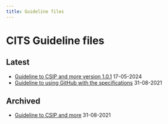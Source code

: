 ```yaml
---
title: Guideline files
---
```

CITS Guideline files
=================

Latest
------
- [Guideline to CSIP and more version 1.0.1](./Guideline_IP_and_more_v1_0_1.pdf) 17-05-2024
- [Guideline to using GitHub with the specifications](./Guideline_using_GitHub_in_eArchivingBB_v1_0_0.pdf) 31-08-2021

Archived
------
- [Guideline to CSIP and more](./Guideline_IP_and_more_v1_0_0.pdf) 31-08-2021
